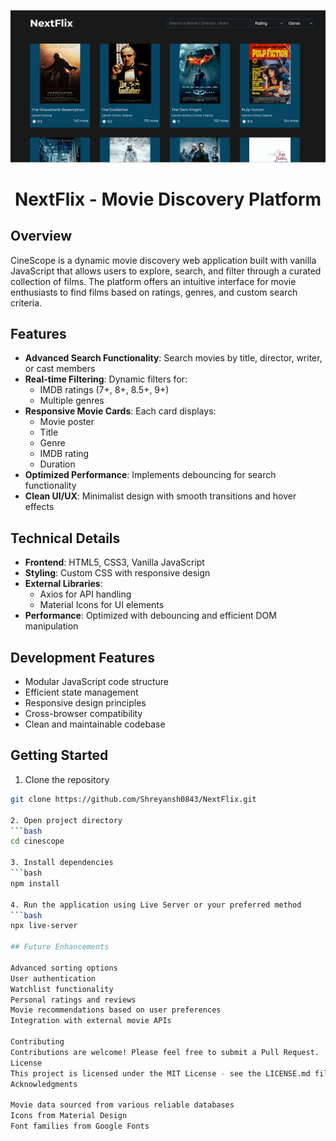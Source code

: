 <p align="center">
  <a href="https://shreyansh0843.github.io/NextFlix/">
    <img src="ss-homepage.png" alt="Nextflix-homeScreen"/>
  </a>
</p>
<h1 align="center">
  NextFlix - Movie Discovery Platform
</h1>


## Overview
CineScope is a dynamic movie discovery web application built with vanilla JavaScript that allows users to explore, search, and filter through a curated collection of films. The platform offers an intuitive interface for movie enthusiasts to find films based on ratings, genres, and custom search criteria.

## Features
- **Advanced Search Functionality**: Search movies by title, director, writer, or cast members
- **Real-time Filtering**: Dynamic filters for:
  - IMDB ratings (7+, 8+, 8.5+, 9+)
  - Multiple genres
- **Responsive Movie Cards**: Each card displays:
  - Movie poster
  - Title
  - Genre
  - IMDB rating
  - Duration
- **Optimized Performance**: Implements debouncing for search functionality
- **Clean UI/UX**: Minimalist design with smooth transitions and hover effects

## Technical Details
- **Frontend**: HTML5, CSS3, Vanilla JavaScript
- **Styling**: Custom CSS with responsive design
- **External Libraries**: 
  - Axios for API handling
  - Material Icons for UI elements
- **Performance**: Optimized with debouncing and efficient DOM manipulation

## Development Features
- Modular JavaScript code structure
- Efficient state management
- Responsive design principles
- Cross-browser compatibility
- Clean and maintainable codebase

## Getting Started
1. Clone the repository
```bash
git clone https://github.com/Shreyansh0843/NextFlix.git

2. Open project directory
```bash
cd cinescope

3. Install dependencies
```bash
npm install

4. Run the application using Live Server or your preferred method
```bash
npx live-server

## Future Enhancements

Advanced sorting options
User authentication
Watchlist functionality
Personal ratings and reviews
Movie recommendations based on user preferences
Integration with external movie APIs

Contributing
Contributions are welcome! Please feel free to submit a Pull Request.
License
This project is licensed under the MIT License - see the LICENSE.md file for details
Acknowledgments

Movie data sourced from various reliable databases
Icons from Material Design
Font families from Google Fonts
